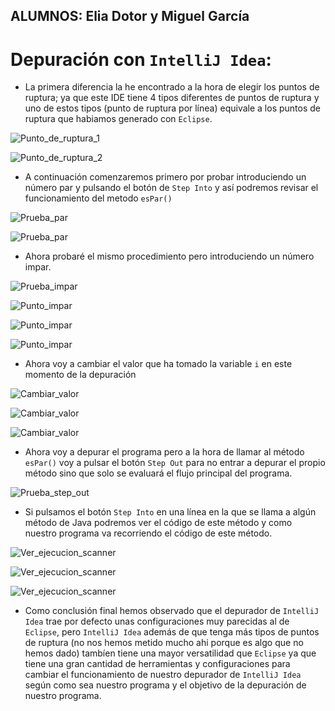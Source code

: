 ALUMNOS: Elia Dotor y Miguel García
-----------------------------------


Depuración con `IntelliJ Idea`:
============================

* La primera diferencia la he encontrado a la hora de elegir los puntos de ruptura; ya que este IDE tiene 4 tipos diferentes de puntos de ruptura y uno de estos tipos (punto de ruptura por línea) equivale a los puntos de ruptura que habiamos generado con `Eclipse`.  


![Punto_de_ruptura_1](imagenes/punto_ruptura1.png)
  
![Punto_de_ruptura_2](imagenes/punto_ruptura2.png)

* A continuación comenzaremos primero por probar introduciendo un número par y pulsando el botón de `Step Into` y así podremos revisar el funcionamiento del metodo `esPar()`  

![Prueba_par](imagenes/prueba_par_into_1.png)

![Prueba_par](imagenes/prueba_par_into_2.png)

* Ahora probaré el mismo procedimiento pero introduciendo un número impar.

![Prueba_impar](imagenes/prueba_impar_into_1.png)

![Punto_impar](imagenes/prueba_impar_into_2.png)

![Punto_impar](imagenes/prueba_impar_into_3.png)
 
![Punto_impar](imagenes/prueba_impar_into_4.png)

 
* Ahora voy a cambiar el valor que ha tomado la variable `i` en este momento de la depuración

![Cambiar_valor](imagenes/cambiar_variable_1.png)

![Cambiar_valor](imagenes/cambiar_variable_2.png)

![Cambiar_valor](imagenes/cambiar_variable_3.png)


* Ahora voy a depurar el programa pero a la hora de llamar al método `esPar()` voy a pulsar el botón `Step Out` para no entrar a depurar el propio método sino que solo se evaluará el flujo principal del programa.

![Prueba_step_out](imagenes/prueba_step_out.png)

* Si pulsamos el botón `Step Into` en una línea en la que se llama a algún método de Java podremos ver el código de este método y como nuestro programa va recorriendo el código de este método.

![Ver_ejecucion_scanner](imagenes/metodo_scanner_1.png)

![Ver_ejecucion_scanner](imagenes/metodo_scanner_2.png)

![Ver_ejecucion_scanner](imagenes/metodo_scanner_3.png)


* Como conclusión final hemos observado que el depurador de `IntelliJ Idea` trae por defecto unas configuraciones muy parecidas al de `Eclipse`, pero `IntelliJ Idea` además de que tenga más tipos de puntos de ruptura (no nos hemos metido mucho ahi porque es algo que no hemos dado) tambíen tiene una mayor versatilidad que `Eclipse` ya que tiene una gran cantidad de herramientas y configuraciones para cambiar el funcionamiento de nuestro depurador de `IntelliJ Idea` según como sea nuestro programa y el objetivo de la depuración de nuestro programa.
